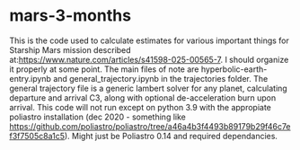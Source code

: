 # mars-3-months
This is the code used to calculate estimates for various important things for Starship Mars mission described at:https://www.nature.com/articles/s41598-025-00565-7. I should organize it properly at some point. The main files of note are hyperbolic-earth-entry.ipynb and general_trajectory.ipynb in the trajectories folder. The general trajectory file is a generic lambert solver for any planet, calculating departure and arrival C3, along with optional de-acceleration burn upon arrival. This code will not run except on python 3.9 with the appropiate poliastro installation (dec 2020 - something like https://github.com/poliastro/poliastro/tree/a46a4b3f4493b89179b29f46c7ef3f7505c8a1c5). Might just be Poliastro 0.14 and required dependancies. 
